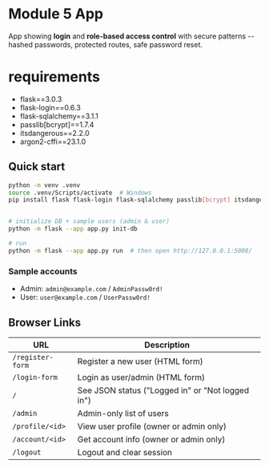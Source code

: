 # Module 5 App
App showing **login** and **role-based access control** with secure patterns -- hashed passwords, protected routes, safe password reset.


# requirements
- flask==3.0.3
- flask-login==0.6.3
- flask-sqlalchemy==3.1.1
- passlib[bcrypt]==1.7.4
- itsdangerous==2.2.0
- argon2-cffi==23.1.0



## Quick start

```bash
python -m venv .venv
source .venv/Scripts/activate  # Windows
pip install flask flask-login flask-sqlalchemy passlib[bcrypt] itsdangerous argon2-cffi


# initialize DB + sample users (admin & user)
python -m flask --app app.py init-db

# run
python -m flask --app app.py run  # then open http://127.0.0.1:5000/
```

### Sample accounts
- Admin: `admin@example.com` / `AdminPassw0rd!`
- User:  `user@example.com`  / `UserPassw0rd!`

## Browser Links

| URL                        | Description                                     |
|----------------------------|-------------------------------------------------|
| `/register-form`            | Register a new user (HTML form)                  |
| `/login-form`               | Login as user/admin (HTML form)                  |
| `/`                         | See JSON status ("Logged in" or "Not logged in") |
| `/admin`                    | Admin-only list of users                         |
| `/profile/<id>`             | View user profile (owner or admin only)          |
| `/account/<id>`             | Get account info (owner or admin only)           |
| `/logout`                   | Logout and clear session                         |
